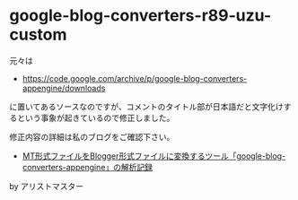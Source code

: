 
# google-blog-converters-r89-uzu-custom

元々は

 - https://code.google.com/archive/p/google-blog-converters-appengine/downloads

に置いてあるソースなのですが、コメントのタイトル部が日本語だと文字化けするという事象が起きているので修正しました。

修正内容の詳細は私のブログをご確認下さい。

 - [MT形式ファイルをBlogger形式ファイルに変換するツール「google-blog-converters-appengine」の解析記録](https://blog.aristo-solutions.net/2018/07/google-blog-converters-appengine_22.html)

by アリストマスター
